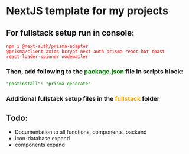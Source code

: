 # NextJS template for my projects

## For fullstack setup run in console:

<code style='color:red'>npm i @next-auth/prisma-adapter @prisma/client axios bcrypt next-auth prisma react-hot-toast react-loader-spinner nodemailer</code>

### Then, add following to the <span style='color:green'>package.json</span> file in scripts block:

<code style='color:green'>"postinstall": "prisma generate"</code>

### Additional fullstack setup files in the <span style='color:orange'>fullstack</span> folder

## Todo:

-   Documentation to all functions, components, backend
-   icon-database expand
-   components expand
